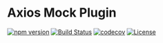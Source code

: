 # Axios Mock Plugin

[![npm version](https://img.shields.io/npm/v/axios-mock-plugin.svg)](https://www.npmjs.com/package/axios-mock-plugin)
[![Build Status](https://img.shields.io/github/workflow/status/tinas/axios-mock-plugin/CI)](https://github.com/tinas/axios-mock-plugin/actions)
[![codecov](https://codecov.io/gh/tinas/axios-mock-plugin/branch/main/graph/badge.svg)](https://codecov.io/gh/tinas/axios-mock-plugin)
[![License](https://img.shields.io/npm/l/axios-mock-plugin.svg)](LICENSE)
